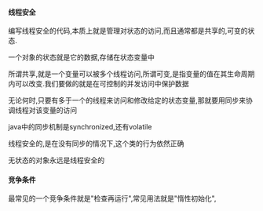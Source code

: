 #### 线程安全
编写线程安全的代码,本质上就是管理对状态的访问,而且通常都是共享的,可变的状态.

一个对象的状态就是它的数据,存储在状态变量中

所谓共享,就是一个变量可以被多个线程访问,所谓可变,是指变量的值在其生命周期内可以改变.我们要做的就是在可控制的并发访问中保护数据

无论何时,只要有多于一个的线程来访问和修改给定的状态变量,那就要用同步来协调线程对该变量的访问

java中的同步机制是synchronized,还有volatile

线程安全的,是在没有同步的情况下,这个类的行为依然正确

无状态的对象永远是线程安全的

#### 竞争条件
最常见的一个竞争条件就是"检查再运行",常见用法就是"惰性初始化",


















